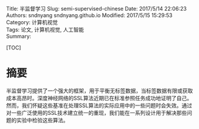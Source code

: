 Title: 半监督学习
Slug: semi-supervised-chinese
Date: 2017/5/14 22:06:23
Authors: sndnyang sndnyang.github.io
Modified: 2017/5/15 15:29:53
Category: 计算机视觉    
Tags: 论文, 计算机视觉, 人工智能   
Summary:   

[TOC]


# 摘要

半监督学习提供了一个强大的框架，用于平衡无标签数据，当标签数据有限或获取成本高昂时。深度神经网络的SSL算法近期已在标准参照任务成功地证明了自己。 然而，我们怀疑这些基准在处理SSL算法的实际应用中的一些问题时会失效。通过对一些广泛使用的SSL技术建立统一的重现，我们能在一系列设计用于解决那些问题的实验中检验这些算法。

